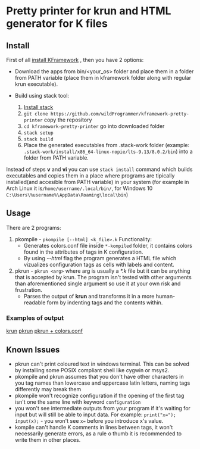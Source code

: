 # Pretty printer for krun and HTML generator for K files

## Install

First of all [install KFramework](https://profs.info.uaic.ro/~arusoaie.andrei/lectures/PLP/2017/week1/lab1.html)
, then you have 2 options:
* Download the apps from bin/<your_os> folder and place them in a folder from PATH variable (place them in kframework folder along with regular krun executable).

* Build using stack tool: 
     1. [Install stack](https://docs.haskellstack.org/en/stable/README/#how-to-install)
     2. ```git clone https://github.com/wildProgrammer/kframework-pretty-printer``` copy the repository
     3. ```cd kframework-pretty-printer``` go into downloaded folder
     4. ```stack setup```
     5. ```stack build``` 
     6. Place the generated executables from .stack-work folder (example: ```.stack-work/install/x86_64-linux-nopie/lts-9.13/8.0.2/bin```) into a folder from PATH variable.

 Instead of steps **v** and **vi** you can use ```stack install``` command which builds executables and copies them in a place where programs are tipically installed(and accesible from PATH variable) in your system (for example in Arch Linux it is```/home/username/.local/bin/```, for Windows 10 ```C:\Users\%username%\AppData\Roaming\local\bin```)


## Usage

There are 2 programs:
1. pkompile - ```pkompile [--html] <k_file>.k```
Functionality: 
     * Generates colors.conf file inside ```*-kompiled``` folder, it contains colors found in the attributes of tags in K configuration.
     * By using *--html* flag the program generates a HTML file which vizualizes configuration tags as cells with labels and content.
2. pkrun - ```pkrun <arg>``` where arg is usually a *\*.k* file but it can be anything that is accepted by krun. The program isn't tested with other arguments than aforementioned single argument so use it at your own risk and frustration.
     * Parses the output of **krun** and transforms it in a more human-readable form by indenting tags and the contents within.

### Examples of output

[krun](https://s33.postimg.org/nk90u7vi3/krun.png)
[pkrun](https://s33.postimg.org/m57g5ipa3/pkrun_coloured.png)
[pkrun + colors.conf](https://s33.postimg.org/xitzg4rwr/pkrun_default.png)
## Known Issues

- pkrun can't print coloured text in windows terminal. This can be solved by installing some POSIX compliant shell like cygwin or msys2.
- pkompile and pkrun assumes that you don't have other characters in you tag names than lowercase and uppercase latin letters, naming tags differently may break them
- pkompile won't recognize configuration if the opening of the first tag isn't one the same line with keyword ```configuration```
- you won't see intermediate outputs from your program if it's waiting for input but will still be able to input data. For example: 
```print("x="); input(x);``` - you won't see ```x=``` before you introduce x's value.
- kompile can't handle K comments in lines between tags, it won't necessarily generate errors, as a rule o thumb it is recommended to write them in other places.  
